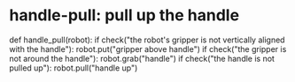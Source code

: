 # handle-pull: pull up the handle
def handle_pull(robot):
    if check("the robot's gripper is not vertically aligned with the handle"):
        robot.put("gripper above handle")
    if check("the gripper is not around the handle"):
        robot.grab("handle")
    if check("the handle is not pulled up"):
        robot.pull("handle up")